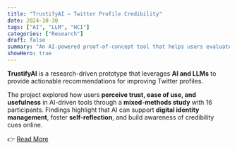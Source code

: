 ```yaml
---
title: "TrustifyAI – Twitter Profile Credibility"
date: 2024-10-30
tags: ["AI", "LLM", "HCI"]
categories: ["Research"]
draft: false
summary: "An AI-powered proof-of-concept tool that helps users evaluate and enhance the credibility of their Twitter profiles. Developed as part of HCI research at the University of Oulu, it combines LLM-based recommendations with user studies to explore trust, usability, and adoption."
showHero: true
---
```


**TrustifyAI** is a research-driven prototype that leverages **AI and LLMs** to provide actionable recommendations for improving Twitter profiles.  

The project explored how users **perceive trust, ease of use, and usefulness** in AI-driven tools through a **mixed-methods study** with 16 participants. Findings highlight that AI can support **digital identity management**, foster **self-reflection**, and build awareness of credibility cues online.  

👉 [Read More](/projects/trustifyai/)